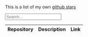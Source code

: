
This is a list of my own [github stars](https://github.com/rrickgauer?tab=stars)

<div class="input-group">
  <div class="input-group-prepend">
    <span class="input-group-text"><i class='bx bx-search'></i></span>
  </div>
  <input type="email" class="form-control" id="search-input" placeholder="Search...">
</div>


<div class="table-responsive">
    <table class="table" id="stars">
        <thead>
            <tr>
                <th>Repository</th>
                <th>Description</th>
                <th>Link</th>
            </tr>
        </thead>
        <tbody>
        </tbody>
    </table>
</div>

<script>
    const API = 'https://api.github.com/users/rrickgauer/starred';
    const link = 'https://api.github.com/user/22210580/starred?page=2'
    var links = [];
    var lastPage = 1;

    $(document).ready(function() {
        getStars();

        $("#stars").on('click', ".link", function() {
            gotoRepo(this);
        });
    });

    function getStars() {
        $.getJSON(API, function(response, status, xhr) {
            // displayStars(response);
            getLastPage(xhr.getResponseHeader("link"));
            loadLinks();
            getStarsData();
            new TableSearch('search-input', 'stars').init();
        });
    }

    function displayStars(stars) {
        var html = '';

        for (var count = 0; count < stars.length; count++) {
            html += '<tr>';
            html += '<td>' + stars[count].name + '</td>';
            html += '<td>' + stars[count].description + '</td>';
            html += '<td><a href="' + stars[count].html_url + '">Visit</a></td>';
            html += '</tr>';
        }

        $("#stars tbody").append(html);
        new TableSearch('search-input', 'stars').init();
    }

    function getLastPage(link) {
        var ar = link.split(",");          // Split on commas
        ar[1] = ar[1].trim();
        var newPage = ar[1].split("=");
        lastPage = parseInt(newPage[1].charAt(0));
        // loadLinks();
    }

    function loadLinks() {
        for (var count = 1; count <= lastPage; count++) {
            var newLink = 'https://api.github.com/user/22210580/starred?page=' + count.toString();
            links.push(newLink);
        }
    }

    function getStarsData() {
        for (var count = 0; count < links.length; count++) {
            $.getJSON(links[count], function(response) {
                displayStars(response);
            });
        }
    }

    function gotoRepo(link) {

        // $(link).attr('data-url');
        window.location.href = $(link).attr('data-url');
    }


</script>